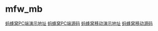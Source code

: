 # mfw_mb
[蚂蜂窝PC端演示地址](https://moonnnn.github.io/mfc_pcshow/)
[蚂蜂窝PC端源码](https://github.com/moonnnn/mfw_pc)
[蚂蜂窝移动演示地址](https://moonnnn.github.io/mfc_mbshow/)
[蚂蜂窝移动源码](https://github.com/moonnnn/mfw_mb)
